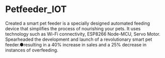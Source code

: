 # Petfeeder_IOT
Created a smart pet feeder is a specially designed automated feeding device that simplifies the process of nourishing your pets. It uses technology such as Wi-Fi connectivity, ESP8266 Node-MCU, Servo Motor.  Spearheaded the development and launch of a revolutionary smart pet feeder.●resulting in a 40% increase in sales and a 25% decrease in instances of overfeeding.
